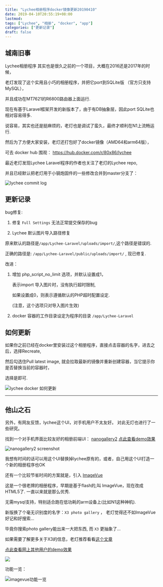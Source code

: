 ```yaml
---
title: "Lychee相册程序docker镜像更新20190410"
date: 2019-04-10T20:55:19+08:00
lastmod: 
tags: ["Lychee", "相册", "docker", "app"]
categories: ["更新记录"]
draft: false
---
```


## 城南旧事

Lychee相册程序 其实也是很久之前的一个项目，大概在2016还是2017年的时候，

老灯发现了这个实用且小巧的相册程序，并把它port到SQLite版 （官方只支持MySQL），

并且成功在MT7621的R6800路由器上面运行.

现在有基于Laravel框架开发的新版本了，由于有DB抽象层，因此port SQLite也相对容易得多.

说容易，其实也还是挺麻烦的，老灯也是调试了蛮久，最终才顺利在N1上流畅运行. 

然后为了方便大家安装，老灯还打包好了docker镜像（AMD64和arm64版），

可去 docker hub 围观： https://hub.docker.com/r/80x86/lychee

最近老灯发现Lychee Laravel程序的作者也关注了老灯的Lychee repo,

并且已经默认把老灯用于小钢炮固件的一些修改合并到master分支了：

![lychee commit log](/img/2019/04/2019-04-10.22-58-19-lychee-commit-log.png)


## 更新记录

bug修复:

1. 修复 `Full Settings` 无法正常提交保存的bug

2. Lychee 默认图片导入路径修复

原来默认的路径是`/app/Lychee-Laravel/uploads/import/`,这个路径是错误的.

正确的路径是: `/app/Lychee-Laravel/public/uploads/import/` , 现已修复.

改进：

1. 增加 php_script_no_limit 选项，并默认设置成1，

    表示import 导入图片时，没有执行超时限制,

    如果设置成0，则表示遵循默认的PHP超时配置设定.

    (注意，这个选项只对导入图片生效)


2. docker 容器的工作目录设定为程序的目录 `/app/Lychee-Laravel`


## 如何更新

如果你之前已经在docker里安装过这个相册程序，直接点击容器的名字，进去之后，选择Recreate, 

然后勾选住Pull latest image, 就会拉取最新的镜像并重新创建容器，当它提示你是否替换当前的容器时，

选择是即可.

![lychee docker 如何更新](/img/2019/04/2019-04-10_23-18-lychee-docker-container-update.png)

------------------------------------------------------------------------

## 他山之石

另外，有网友反馈，lychee这个UI，对手机用户不太友好。
对此无灯也进行了一些研究。

找到一个对手机界面比较友好的相册前端UI： [nanogallery2](https://nanogallery2.nanostudio.org/)
[点此查看demo效果](http://nanogallery.brisbois.fr/)

![nanogallery2 screenshot](https://nanogallery2.nanostudio.org/img/screenshot_builder.jpg)


我想有时间的话可以用这个UI替换掉lychee原有的，或者，自己用这个UI打造一个新的相册程序也OK

还有一个比较节省时间的方案就是，引入 [ImageVue](https://www.photo.gallery/)

这是一个很老牌的相册程序，早期是基于flash的,叫 ImageVue，现在改成HTML5了. 一直以来就是那么优秀. 

无需mysql支持，特别适合跑在低功耗的arm设备上(比如N1这种神机).

新版换了个毫无识别度的名字：`X3 photo gallery` ， 老灯觉得还不如ImageVue好记和好搜索...

毕竟你搜索photo gallery能出来一大把东西, 而 `X3` 更抽象了...

如果需要了解更多关于X3的信息，老灯推荐看看[这个文章](https://yorkchou.com/iamgevue.html)

[点此查看网上其他用户的demo效果](https://gallery.yorkchou.com/)


![](/img/2019/04/2019-04-10.23-05-37-imagevue.png)

功能一览：

![imagevue功能一览](/img/2019/04/2019-04-10.23-06-06-imagevue-feature.png)